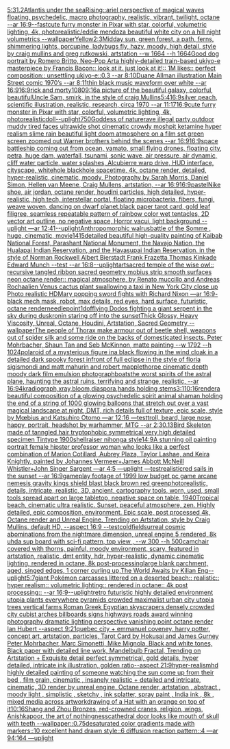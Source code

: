 [5:3](https://www.ebank.nz/aiartgenerator?category=5%3A3)[1.2](https://www.ebank.nz/aiartgenerator?category=1.2)[Atlantis under the sea](https://www.ebank.nz/aiartgenerator?category=Atlantis%2520under%2520the%2520sea)[Rising::](https://www.ebank.nz/aiartgenerator?category=Rising%3A%3A)[ariel perspective of magical waves floating, psychedelic, macro photography, realistic, vibrant, twilight, octane --ar 16:9](https://www.ebank.nz/aiartgenerator?category=ariel%2520perspective%2520of%2520magical%2520waves%2520floating%2C%2520psychedelic%2C%2520macro%2520photography%2C%2520realistic%2C%2520vibrant%2C%2520twilight%2C%2520octane%2520--ar%252016%3A9)[--fast](https://www.ebank.nz/aiartgenerator?category=--fast)[cute furry monster in Pixar with star, colorful, volumetric lighting, 4k, photorealistic](https://www.ebank.nz/aiartgenerator?category=cute%2520furry%2520monster%2520in%2520Pixar%2520with%2520star%2C%2520colorful%2C%2520volumetric%2520lighting%2C%25204k%2C%2520photorealistic)[/](https://www.ebank.nz/aiartgenerator?category=/)[eddie mendoza beautiful white city on a hill night volumetrics --wallpaper](https://www.ebank.nz/aiartgenerator?category=eddie%2520mendoza%2520beautiful%2520white%2520city%2520on%2520a%2520hill%2520night%2520volumetrics%2520--wallpaper)[Yellow](https://www.ebank.nz/aiartgenerator?category=Yellow)[2:3](https://www.ebank.nz/aiartgenerator?category=2%3A3)[Midday sun, green forest, a path, ferns, shimmering lights, porcupine, ladybugs fly, hazy, moody, high detail, style by craig mullins and greg rutkowski, artstation --w 1664 --h 1664](https://www.ebank.nz/aiartgenerator?category=Midday%2520sun%2C%2520green%2520forest%2C%2520a%2520path%2C%2520ferns%2C%2520shimmering%2520lights%2C%2520porcupine%2C%2520ladybugs%2520fly%2C%2520hazy%2C%2520moody%2C%2520high%2520detail%2C%2520style%2520by%2520craig%2520mullins%2520and%2520greg%2520rutkowski%2C%2520artstation%2520--w%25201664%2520--h%25201664)[Good dog portrait by Romero Britto, Neo-Pop Art](https://www.ebank.nz/aiartgenerator?category=Good%2520dog%2520portrait%2520by%2520Romero%2520Britto%2C%2520Neo-Pop%2520Art)[a highly-detailed train-based ukiyo-e masterpiece by Francis Bacon:: look at it. just look at it!:: 1M likes:: perfect composition:: unsettling ukiyo-e::0.3 --ar 8:10](https://www.ebank.nz/aiartgenerator?category=a%2520highly-detailed%2520train-based%2520ukiyo-e%2520masterpiece%2520by%2520Francis%2520Bacon%3A%3A%2520look%2520at%2520it.%2520just%2520look%2520at%2520it%21%3A%3A%25201M%2520likes%3A%3A%2520perfect%2520composition%3A%3A%2520unsettling%2520ukiyo-e%3A%3A0.3%2520--ar%25208%3A10)[Duane Allman illustration Main Street comic 1970’s --ar 8:11](https://www.ebank.nz/aiartgenerator?category=Duane%2520Allman%2520illustration%2520Main%2520Street%2520comic%25201970%E2%80%99s%2520--ar%25208%3A11)[thin black music waveform over white --ar 16:9](https://www.ebank.nz/aiartgenerator?category=thin%2520black%2520music%2520waveform%2520over%2520white%2520--ar%252016%3A9)[16:9](https://www.ebank.nz/aiartgenerator?category=16%3A9)[rick and morty](https://www.ebank.nz/aiartgenerator?category=rick%2520and%2520morty)[1080](https://www.ebank.nz/aiartgenerator?category=1080)[9:16](https://www.ebank.nz/aiartgenerator?category=9%3A16)[a picture of the beautiful galaxy, colorful, beautiful](https://www.ebank.nz/aiartgenerator?category=a%2520picture%2520of%2520the%2520beautiful%2520galaxy%2C%2520colorful%2C%2520beautiful)[Uncle Sam, smirk, in the style of craig Mullins](https://www.ebank.nz/aiartgenerator?category=Uncle%2520Sam%2C%2520smirk%2C%2520in%2520the%2520style%2520of%2520craig%2520Mullins)[5:4](https://www.ebank.nz/aiartgenerator?category=5%3A4)[16:9](https://www.ebank.nz/aiartgenerator?category=16%3A9)[silver peach, scientific illustration, realistic, research, circa 1970 --ar 11:17](https://www.ebank.nz/aiartgenerator?category=silver%2520peach%2C%2520scientific%2520illustration%2C%2520realistic%2C%2520research%2C%2520circa%25201970%2520--ar%252011%3A17)[16:9](https://www.ebank.nz/aiartgenerator?category=16%3A9)[cute furry monster in Pixar with star, colorful, volumetric lighting, 4k, photorealistic](https://www.ebank.nz/aiartgenerator?category=cute%2520furry%2520monster%2520in%2520Pixar%2520with%2520star%2C%2520colorful%2C%2520volumetric%2520lighting%2C%25204k%2C%2520photorealistic)[doll](https://www.ebank.nz/aiartgenerator?category=doll)[--uplight](https://www.ebank.nz/aiartgenerator?category=--uplight)[750](https://www.ebank.nz/aiartgenerator?category=750)[Goddess of nature](https://www.ebank.nz/aiartgenerator?category=Goddess%2520of%2520nature)[rave illegal party outdoor muddy tired faces ultrawide shot cinematic crowdy moshpit ketamine hyper realism slime rain beautiful light doom atmosphere on a film set green screen zoomed out Warner brothers behind the scenes --ar 16:9](https://www.ebank.nz/aiartgenerator?category=rave%2520illegal%2520party%2520outdoor%2520muddy%2520tired%2520faces%2520ultrawide%2520shot%2520cinematic%2520crowdy%2520moshpit%2520ketamine%2520hyper%2520realism%2520slime%2520rain%2520beautiful%2520light%2520doom%2520atmosphere%2520on%2520a%2520film%2520set%2520green%2520screen%2520zoomed%2520out%2520Warner%2520brothers%2520behind%2520the%2520scenes%2520--ar%252016%3A9)[16:9](https://www.ebank.nz/aiartgenerator?category=16%3A9)[space battleship coming out from ocean, yamato, small flying drones, floating city, petra, huge dam, waterfall, tsunami, sonic wave, air pressure, air dynamic, cliff water particle, water splashes, Alcubierre warp drive, HUD interface, cityscape, whitehole blackhole spacetime, 4k, octane render, detailed, hyper-realistic, cinematic, moody, Photography by Sarah Morris, Daniel Simon, Hellen van Meene, Craig Mullens, artstation, --ar 16:9](https://www.ebank.nz/aiartgenerator?category=space%2520battleship%2520coming%2520out%2520from%2520ocean%2C%2520yamato%2C%2520small%2520flying%2520drones%2C%2520floating%2520city%2C%2520petra%2C%2520huge%2520dam%2C%2520waterfall%2C%2520tsunami%2C%2520sonic%2520wave%2C%2520air%2520pressure%2C%2520air%2520dynamic%2C%2520cliff%2520water%2520particle%2C%2520water%2520splashes%2C%2520Alcubierre%2520warp%2520drive%2C%2520HUD%2520interface%2C%2520cityscape%2C%2520whitehole%2520blackhole%2520spacetime%2C%25204k%2C%2520octane%2520render%2C%2520detailed%2C%2520hyper-realistic%2C%2520cinematic%2C%2520moody%2C%2520Photography%2520by%2520Sarah%2520Morris%2C%2520Daniel%2520Simon%2C%2520Hellen%2520van%2520Meene%2C%2520Craig%2520Mullens%2C%2520artstation%2C%2520--ar%252016%3A9)[16:9](https://www.ebank.nz/aiartgenerator?category=16%3A9)[pastel](https://www.ebank.nz/aiartgenerator?category=pastel)[Nike shoe, air jordan, octane render, houdini particles, high detailed, hyper-realistic, high tech, interstellar portal, floating microbacteria, fibers, fungi, weave woven, dancing on dwarf planet,](https://www.ebank.nz/aiartgenerator?category=Nike%2520shoe%2C%2520air%2520jordan%2C%2520octane%2520render%2C%2520houdini%2520particles%2C%2520high%2520detailed%2C%2520hyper-realistic%2C%2520high%2520tech%2C%2520interstellar%2520portal%2C%2520floating%2520microbacteria%2C%2520fibers%2C%2520fungi%2C%2520weave%2520woven%2C%2520dancing%2520on%2520dwarf%2520planet%2C)[](https://www.ebank.nz/aiartgenerator?category=)[black paper tarot card, gold leaf filigree, seamless repeatable pattern of rainbow color wet tentacles, 2D vector art outline, no negative space, Horror vacui, light background --uplight —ar 12:41](https://www.ebank.nz/aiartgenerator?category=black%2520paper%2520tarot%2520card%2C%2520gold%2520leaf%2520filigree%2C%2520seamless%2520repeatable%2520pattern%2520of%2520rainbow%2520color%2520wet%2520tentacles%2C%25202D%2520vector%2520art%2520outline%2C%2520no%2520negative%2520space%2C%2520Horror%2520vacui%2C%2520light%2520background%2520--uplight%2520%E2%80%94ar%252012%3A41)[--uplight](https://www.ebank.nz/aiartgenerator?category=--uplight)[Anthropomorphic walrus](https://www.ebank.nz/aiartgenerator?category=Anthropomorphic%2520walrus)[battle of the Somme , huge, cinematic, movie](https://www.ebank.nz/aiartgenerator?category=battle%2520of%2520the%2520Somme%2520%2C%2520huge%2C%2520cinematic%2C%2520movie)[1415](https://www.ebank.nz/aiartgenerator?category=1415)[detailed beautiful high-quality painting of Kaibab National Forest, Parashant National Monument, the Navajo Nation, the Hualapai Indian Reservation, and the Havasupai Indian Reservation. in the style of Norman Rockwell Albert Bierstadt Frank Frazetta Thomas Kinkade Edward Munch --test --ar 16:8](https://www.ebank.nz/aiartgenerator?category=detailed%2520beautiful%2520high-quality%2520painting%2520of%2520Kaibab%2520National%2520Forest%2C%2520Parashant%2520National%2520Monument%2C%2520the%2520Navajo%2520Nation%2C%2520the%2520Hualapai%2520Indian%2520Reservation%2C%2520and%2520the%2520Havasupai%2520Indian%2520Reservation.%2520in%2520the%2520style%2520of%2520Norman%2520Rockwell%2520Albert%2520Bierstadt%2520Frank%2520Frazetta%2520Thomas%2520Kinkade%2520Edward%2520Munch%2520--test%2520--ar%252016%3A8)[--uplight](https://www.ebank.nz/aiartgenerator?category=--uplight)[art](https://www.ebank.nz/aiartgenerator?category=art)[sacred temple of the wise owl:: recursive tangled ribbon sacred geometry mobius strip smooth surfaces neon octane render:: magical atmosphere, by Renato muccillo and Andreas Rocha](https://www.ebank.nz/aiartgenerator?category=sacred%2520temple%2520of%2520the%2520wise%2520owl%3A%3A%2520recursive%2520tangled%2520ribbon%2520sacred%2520geometry%2520mobius%2520strip%2520smooth%2520surfaces%2520neon%2520octane%2520render%3A%3A%2520magical%2520atmosphere%2C%2520by%2520Renato%2520muccillo%2520and%2520Andreas%2520Rocha)[alien Venus cactus plant swallowing a taxi in New York City close up Photo realistic HD](https://www.ebank.nz/aiartgenerator?category=alien%2520Venus%2520cactus%2520plant%2520swallowing%2520a%2520taxi%2520in%2520New%2520York%2520City%2520close%2520up%2520Photo%2520realistic%2520HD)[Mary popping sword fights with Richard Nixon —ar 16:9](https://www.ebank.nz/aiartgenerator?category=Mary%2520popping%2520sword%2520fights%2520with%2520Richard%2520Nixon%2520%E2%80%94ar%252016%3A9)[-](https://www.ebank.nz/aiartgenerator?category=-)[black mech mask, robot, max details, red eyes, hard surface, futuristic, octane render](https://www.ebank.nz/aiartgenerator?category=black%2520mech%2520mask%2C%2520robot%2C%2520max%2520details%2C%2520red%2520eyes%2C%2520hard%2520surface%2C%2520futuristic%2C%2520octane%2520render)[needlepoint](https://www.ebank.nz/aiartgenerator?category=needlepoint)[1](https://www.ebank.nz/aiartgenerator?category=1)[dof](https://www.ebank.nz/aiartgenerator?category=dof)[flying Dodos fighting a giant serpent in the sky during dusk](https://www.ebank.nz/aiartgenerator?category=flying%2520Dodos%2520fighting%2520a%2520giant%2520serpent%2520in%2520the%2520sky%2520during%2520dusk)[ronin staring off into the sunset](https://www.ebank.nz/aiartgenerator?category=ronin%2520staring%2520off%2520into%2520the%2520sunset)[Thick Glossy, Heavy Viscosity, Unreal, Octane, Houdini, Artstation, Sacred Geometry --wallpaper](https://www.ebank.nz/aiartgenerator?category=Thick%2520Glossy%2C%2520Heavy%2520Viscosity%2C%2520Unreal%2C%2520Octane%2C%2520Houdini%2C%2520Artstation%2C%2520Sacred%2520Geometry%2520--wallpaper)[The people of Thorax make armour out of beetle shell, weapons out of spider silk and some ride on the backs of domesticated insects. Peter Mohrbacher, Shaun Tan and Seb McKinnon, matte painting --w 1792 --h 1024](https://www.ebank.nz/aiartgenerator?category=The%2520people%2520of%2520Thorax%2520make%2520armour%2520out%2520of%2520beetle%2520shell%2C%2520weapons%2520out%2520of%2520spider%2520silk%2520and%2520some%2520ride%2520on%2520the%2520backs%2520of%2520domesticated%2520insects.%2520Peter%2520Mohrbacher%2C%2520Shaun%2520Tan%2520and%2520Seb%2520McKinnon%2C%2520matte%2520painting%2520--w%25201792%2520--h%25201024)[polaroid of a mysterious figure ina black flowing in the wind cloak in a detailed dark spooky forest infront of full eclipse in the style of floria sigismondi and matt mahurin and robert mapplethorpe cinematic depth moody dark film emulsion photograph](https://www.ebank.nz/aiartgenerator?category=polaroid%2520of%2520a%2520mysterious%2520figure%2520ina%2520black%2520flowing%2520in%2520the%2520wind%2520cloak%2520in%2520a%2520detailed%2520dark%2520spooky%2520forest%2520infront%2520of%2520full%2520eclipse%2520in%2520the%2520style%2520of%2520floria%2520sigismondi%2520and%2520matt%2520mahurin%2520and%2520robert%2520mapplethorpe%2520cinematic%2520depth%2520moody%2520dark%2520film%2520emulsion%2520photograph)[boats](https://www.ebank.nz/aiartgenerator?category=boats)[the worst spirits of the astral plane, haunting the astral ruins, terrifying and strange, realistic, --ar 16:9](https://www.ebank.nz/aiartgenerator?category=the%2520worst%2520spirits%2520of%2520the%2520astral%2520plane%2C%2520haunting%2520the%2520astral%2520ruins%2C%2520terrifying%2520and%2520strange%2C%2520realistic%2C%2520--ar%252016%3A9)[4k](https://www.ebank.nz/aiartgenerator?category=4k)[radiograph,xray,bloom,diaspora,hands,holding stems](https://www.ebank.nz/aiartgenerator?category=radiograph%2Cxray%2Cbloom%2Cdiaspora%2Chands%2Cholding%2520stems)[3:1](https://www.ebank.nz/aiartgenerator?category=3%3A1)[10:16](https://www.ebank.nz/aiartgenerator?category=10%3A16)[render](https://www.ebank.nz/aiartgenerator?category=render)[a beautiful composition of a glowing psychedelic spirit animal shaman holding the end of a string of 1000 glowing balloons that stretch out over a vast magical landscape at night, DMT,  rich details full of texture, epic scale, style by Mœbius and Katsuhiro Otomo —ar 12:16 —test](https://www.ebank.nz/aiartgenerator?category=a%2520beautiful%2520composition%2520of%2520a%2520glowing%2520psychedelic%2520spirit%2520animal%2520shaman%2520holding%2520the%2520end%2520of%2520a%2520string%2520of%25201000%2520glowing%2520balloons%2520that%2520stretch%2520out%2520over%2520a%2520vast%2520magical%2520landscape%2520at%2520night%2C%2520DMT%2C%2520%2520rich%2520details%2520full%2520of%2520texture%2C%2520epic%2520scale%2C%2520style%2520by%2520M%C5%93bius%2520and%2520Katsuhiro%2520Otomo%2520%E2%80%94ar%252012%3A16%2520%E2%80%94test)[troll, beard, large nose, happy, portrait, headshot by warhammer, MTG --ar 2:3](https://www.ebank.nz/aiartgenerator?category=troll%2C%2520beard%2C%2520large%2520nose%2C%2520happy%2C%2520portrait%2C%2520headshot%2520by%2520warhammer%2C%2520MTG%2520--ar%25202%3A3)[0.13](https://www.ebank.nz/aiartgenerator?category=0.13)[Bird Skeleton made of tanngled hair tryptophobic symmetrical very high detailed specimen Tintype 1900s](https://www.ebank.nz/aiartgenerator?category=Bird%2520Skeleton%2520made%2520of%2520tanngled%2520hair%2520tryptophobic%2520symmetrical%2520very%2520high%2520detailed%2520specimen%2520Tintype%25201900s)[hellraiser nihonga style](https://www.ebank.nz/aiartgenerator?category=hellraiser%2520nihonga%2520style)[14:9](https://www.ebank.nz/aiartgenerator?category=14%3A9)[A stunning oil painting portrait female hipster professor woman who looks like a perfect combination of Marion Cotillard, Aubrey Plaza, Taylor Lashae, and Keira Knightly,  painted by Johannes Vermeer+James Abbott McNeill Whistler+John Singer Sargent —ar 4:5 —uplight —test](https://www.ebank.nz/aiartgenerator?category=A%2520stunning%2520oil%2520painting%2520portrait%2520female%2520hipster%2520professor%2520woman%2520who%2520looks%2520like%2520a%2520perfect%2520combination%2520of%2520Marion%2520Cotillard%2C%2520Aubrey%2520Plaza%2C%2520Taylor%2520Lashae%2C%2520and%2520Keira%2520Knightly%2C%2520%2520painted%2520by%2520Johannes%2520Vermeer%2BJames%2520Abbott%2520McNeill%2520Whistler%2BJohn%2520Singer%2520Sargent%2520%E2%80%94ar%25204%3A5%2520%E2%80%94uplight%2520%E2%80%94test)[realistic](https://www.ebank.nz/aiartgenerator?category=realistic)[red sails in the sunset --ar 16:9](https://www.ebank.nz/aiartgenerator?category=red%2520sails%2520in%2520the%2520sunset%2520--ar%252016%3A9)[gameplay footage of 1999 low budget pc game arcane nemesis gravity kings shield blast black brown red green](https://www.ebank.nz/aiartgenerator?category=gameplay%2520footage%2520of%25201999%2520low%2520budget%2520pc%2520game%2520arcane%2520nemesis%2520gravity%2520kings%2520shield%2520blast%2520black%2520brown%2520red%2520green)[photorealistic, details, intricate,  realistic, 3D,  ancient, cartography tools, worn, used,  small tools spread apart on large tabletop, negative space on table, 1940](https://www.ebank.nz/aiartgenerator?category=photorealistic%2C%2520details%2C%2520intricate%2C%2520%2520realistic%2C%25203D%2C%2520%2520ancient%2C%2520cartography%2520tools%2C%2520worn%2C%2520used%2C%2520%2520small%2520tools%2520spread%2520apart%2520on%2520large%2520tabletop%2C%2520negative%2520space%2520on%2520table%2C%25201940)[Tropical beach, cinematic ultra realistic. Sunset, peaceful atmosphere, zen. Highly detailed, epic composition, environment. Epic scale, post processed 4k, Octane render and Unreal Engine. Trending on Artstation, style by Craig Mullins, default HD, --aspect 16:9 --test](https://www.ebank.nz/aiartgenerator?category=Tropical%2520beach%2C%2520cinematic%2520ultra%2520realistic.%2520Sunset%2C%2520peaceful%2520atmosphere%2C%2520zen.%2520Highly%2520detailed%2C%2520epic%2520composition%2C%2520environment.%2520Epic%2520scale%2C%2520post%2520processed%25204k%2C%2520Octane%2520render%2520and%2520Unreal%2520Engine.%2520Trending%2520on%2520Artstation%2C%2520style%2520by%2520Craig%2520Mullins%2C%2520default%2520HD%2C%2520--aspect%252016%3A9%2520--test)[cold](https://www.ebank.nz/aiartgenerator?category=cold)[field](https://www.ebank.nz/aiartgenerator?category=field)[surreal cosmic abominations from the nightmare dimension, unreal engine 5 rendered, 8k uhd](https://www.ebank.nz/aiartgenerator?category=surreal%2520cosmic%2520abominations%2520from%2520the%2520nightmare%2520dimension%2C%2520unreal%2520engine%25205%2520rendered%2C%25208k%2520uhd)[a sup board with sci-fi pattern, top view , --w 300 --h 500](https://www.ebank.nz/aiartgenerator?category=a%2520sup%2520board%2520with%2520sci-fi%2520pattern%2C%2520top%2520view%2520%2C%2520--w%2520300%2520--h%2520500)[cam](https://www.ebank.nz/aiartgenerator?category=cam)[chair covered with thorns, painful, moody environment, scary, featured in artstation, realistic, dmt entity, hdr, hyper-realistic, dynamic cinematic lighting, rendered in octane, 8k post-processing](https://www.ebank.nz/aiartgenerator?category=chair%2520covered%2520with%2520thorns%2C%2520painful%2C%2520moody%2520environment%2C%2520scary%2C%2520featured%2520in%2520artstation%2C%2520realistic%2C%2520dmt%2520entity%2C%2520hdr%2C%2520hyper-realistic%2C%2520dynamic%2520cinematic%2520lighting%2C%2520rendered%2520in%2520octane%2C%25208k%2520post-processing)[large blank parchment, aged, singed edges, 1 corner curling up,](https://www.ebank.nz/aiartgenerator?category=large%2520blank%2520parchment%2C%2520aged%2C%2520singed%2520edges%2C%25201%2520corner%2520curling%2520up%2C)[The World Awaits by Kilian Eng](https://www.ebank.nz/aiartgenerator?category=The%2520World%2520Awaits%2520by%2520Kilian%2520Eng)[--uplight](https://www.ebank.nz/aiartgenerator?category=--uplight)[5:7](https://www.ebank.nz/aiartgenerator?category=5%3A7)[giant Pokémon carcasses littered on a deserted beach:: realistic:: hyper realism:: volumetric lighting:: rendered in octane:: 4k post processing:: --ar 16:9](https://www.ebank.nz/aiartgenerator?category=giant%2520Pok%C3%A9mon%2520carcasses%2520littered%2520on%2520a%2520deserted%2520beach%3A%3A%2520realistic%3A%3A%2520hyper%2520realism%3A%3A%2520volumetric%2520lighting%3A%3A%2520rendered%2520in%2520octane%3A%3A%25204k%2520post%2520processing%3A%3A%2520--ar%252016%3A9)[--uplight](https://www.ebank.nz/aiartgenerator?category=--uplight)[retro futuristic highly detailed environment utopia plants everywhere pyramids crowded maximalist urban city utopia trees  vertical farms Roman Greek Egyptian skyscrapers densely crowded city cubist arches billboards signs highways roads award winning photography dramatic lighting perspective vanishing point octane render Ian Hubert  --aspect 9:21](https://www.ebank.nz/aiartgenerator?category=retro%2520futuristic%2520highly%2520detailed%2520environment%2520utopia%2520plants%2520everywhere%2520pyramids%2520crowded%2520maximalist%2520urban%2520city%2520utopia%2520trees%2520%2520vertical%2520farms%2520Roman%2520Greek%2520Egyptian%2520skyscrapers%2520densely%2520crowded%2520city%2520cubist%2520arches%2520billboards%2520signs%2520highways%2520roads%2520award%2520winning%2520photography%2520dramatic%2520lighting%2520perspective%2520vanishing%2520point%2520octane%2520render%2520Ian%2520Hubert%2520%2520--aspect%25209%3A21)[quebec city + emmanuel coveney, harry potter, concept art, artstation, particles, Tarot Card by Hokusai and James Gurney Peter Mohrbacher, Marc Simonetti, Mike Mignola, Black and white tones, Black paper with detailed line work, Mandelbulb Fractal, Trending on Artstation + Exquisite detail perfect symmetrical, gold details, hyper detailed, intricate ink illustration, golden ratio--aspect 21:9](https://www.ebank.nz/aiartgenerator?category=quebec%2520city%2520%2B%2520emmanuel%2520coveney%2C%2520harry%2520potter%2C%2520concept%2520art%2C%2520artstation%2C%2520particles%2C%2520Tarot%2520Card%2520by%2520Hokusai%2520and%2520James%2520Gurney%2520Peter%2520Mohrbacher%2C%2520Marc%2520Simonetti%2C%2520Mike%2520Mignola%2C%2520Black%2520and%2520white%2520tones%2C%2520Black%2520paper%2520with%2520detailed%2520line%2520work%2C%2520Mandelbulb%2520Fractal%2C%2520Trending%2520on%2520Artstation%2520%2B%2520Exquisite%2520detail%2520perfect%2520symmetrical%2C%2520gold%2520details%2C%2520hyper%2520detailed%2C%2520intricate%2520ink%2520illustration%2C%2520golden%2520ratio--aspect%252021%3A9)[hyper-realism](https://www.ebank.nz/aiartgenerator?category=hyper-realism)[hd highly detailed painting of someone watching the sun come up from their bed , film grain, cinematic , insanely realistic + detailed and intricate, cinematic, 3D render by unreal engine, Octane render, artstation , abstract , moody light , simplistic , sketchy , ink splatter, spray paint , India ink , 8k , mixed media across artwork](https://www.ebank.nz/aiartgenerator?category=hd%2520highly%2520detailed%2520painting%2520of%2520someone%2520watching%2520the%2520sun%2520come%2520up%2520from%2520their%2520bed%2520%2C%2520film%2520grain%2C%2520cinematic%2520%2C%2520insanely%2520realistic%2520%2B%2520detailed%2520and%2520intricate%2C%2520cinematic%2C%25203D%2520render%2520by%2520unreal%2520engine%2C%2520Octane%2520render%2C%2520artstation%2520%2C%2520abstract%2520%2C%2520moody%2520light%2520%2C%2520simplistic%2520%2C%2520sketchy%2520%2C%2520ink%2520splatter%2C%2520spray%2520paint%2520%2C%2520India%2520ink%2520%2C%25208k%2520%2C%2520mixed%2520media%2520across%2520artwork)[drawing of a Hat with an orange on top of it](https://www.ebank.nz/aiartgenerator?category=drawing%2520of%2520a%2520Hat%2520with%2520an%2520orange%2520on%2520top%2520of%2520it)[10:16](https://www.ebank.nz/aiartgenerator?category=10%3A16)[Shang and Zhou Bronzes, red-crowned cranes, religion, wings, Anishkapoor, the art of nothingness](https://www.ebank.nz/aiartgenerator?category=Shang%2520and%2520Zhou%2520Bronzes%2C%2520red-crowned%2520cranes%2C%2520religion%2C%2520wings%2C%2520Anishkapoor%2C%2520the%2520art%2520of%2520nothingness)[cathedral door looks like mouth of skull with teeth --wallpaper](https://www.ebank.nz/aiartgenerator?category=cathedral%2520door%2520looks%2520like%2520mouth%2520of%2520skull%2520with%2520teeth%2520--wallpaper)[::0.75](https://www.ebank.nz/aiartgenerator?category=%3A%3A0.75)[desaturated color gradients made with markers::10 excellent hand drawn style::6 diffusion reaction pattern::4 —ar 94:164 —uplight](https://www.ebank.nz/aiartgenerator?category=desaturated%2520color%2520gradients%2520made%2520with%2520markers%3A%3A10%2520excellent%2520hand%2520drawn%2520style%3A%3A6%2520diffusion%2520reaction%2520pattern%3A%3A4%2520%E2%80%94ar%252094%3A164%2520%E2%80%94uplight)